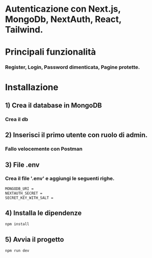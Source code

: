 #  Autenticazione con Next.js, MongoDb, NextAuth, React, Tailwind.

# Principali funzionalità
### Register, Login, Password dimenticata, Pagine protette.

# Installazione

##  1)  Crea il database in MongoDB
### Crea il db 

## 2)  Inserisci il primo utente con ruolo di admin.
### Fallo velocemente con Postman

##  3)  File .env
### Crea il file '.env' e aggiungi le seguenti righe.

```bash
MONGODB_URI =
NEXTAUTH_SECRET =
SECRET_KEY_WITH_SALT = 
```

##  4)  Installa le dipendenze

```bash
npm install
```

##  5)  Avvia il progetto 

```bash
npm run dev
```
